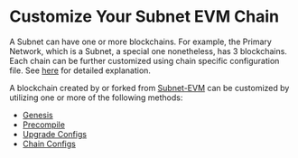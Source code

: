 # Customize Your Subnet EVM Chain

A Subnet can have one or more blockchains. For example, the Primary Network, which is a Subnet, a
special one nonetheless, has 3 blockchains. Each chain can be further customized using chain specific
configuration file. See [here](../nodes/maintain/chain-config-flags.md) for detailed explanation.

A blockchain created by or forked from [Subnet-EVM](https://github.com/ava-labs/subnet-evm) can be
customized by utilizing one or more of the following methods:

- [Genesis](subnet-evm-genesis)
- [Precompile](subnet-evm-precompiles)
- [Upgrade Configs](subnet-evm-upgrades)
- [Chain Configs](subnet-evm-avalanchego-config)
